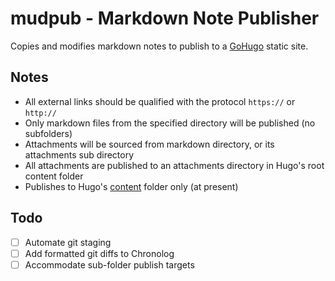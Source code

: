 # mudpub - Markdown Note Publisher
Copies and modifies markdown notes to publish to a [GoHugo](https://gohugo.io) static site.

## Notes
- All external links should be qualified with the protocol `https://` or `http://`
- Only markdown files from the specified directory will be published (no subfolders)
- Attachments will be sourced from markdown directory, or its attachments sub directory
- All attachments are published to an attachments directory in Hugo's root content folder
- Publishes to Hugo's [content](https://gohugo.io/content-management/organization/) folder only (at present)

## Todo
- [ ] Automate git staging
- [ ] Add formatted git diffs to Chronolog
- [ ] Accommodate sub-folder publish targets
